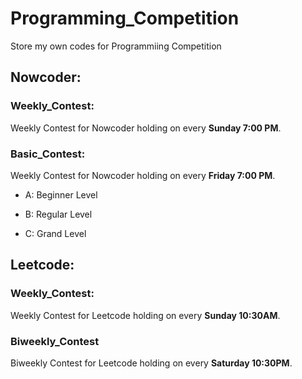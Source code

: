 # Programming_Competition
Store my own codes for Programmiing Competition

## Nowcoder:

### Weekly_Contest:
Weekly Contest for Nowcoder holding on every **Sunday 7:00 PM**.

### Basic_Contest:
Weekly Contest for Nowcoder holding on every **Friday 7:00 PM**.

- A: Beginner Level

- B: Regular Level

- C: Grand Level

## Leetcode:

### Weekly_Contest:
Weekly Contest for Leetcode holding on every **Sunday 10:30AM**.

### Biweekly_Contest
Biweekly Contest for Leetcode holding on every **Saturday 10:30PM**.
